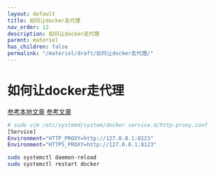 ```yaml
---
layout: default
title: 如何让docker走代理
nav_order: 12
description: 如何让docker走代理
parent: materiel
has_children: false
permalink: "/materiel/draft/如何让docker走代理/"
---
```


# 如何让docker走代理

[参考本地文章](https://github.com/183461750/doc-record/blob/84e35bffe7f0f1fa2a6cf2dbe65cc0292a8c4540/materiel/ai/docker/%E5%A6%82%E4%BD%95%E8%AE%A9docker%E8%B5%B0%E4%BB%A3%E7%90%86.md)
[参考文章](https://neucrack.com/p/286)

```bash
# sudo vim /etc/systemd/system/docker.service.d/http-proxy.conf
[Service]
Environment="HTTP_PROXY=http://127.0.0.1:8123"
Environment="HTTPS_PROXY=http://127.0.0.1:8123"
```

```bash
sudo systemctl daemon-reload
sudo systemctl restart docker

```
